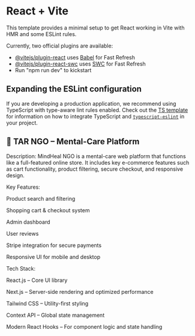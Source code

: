 # React + Vite

This template provides a minimal setup to get React working in Vite with HMR and some ESLint rules.

Currently, two official plugins are available:

- [@vitejs/plugin-react](https://github.com/vitejs/vite-plugin-react/blob/main/packages/plugin-react) uses [Babel](https://babeljs.io/) for Fast Refresh
- [@vitejs/plugin-react-swc](https://github.com/vitejs/vite-plugin-react/blob/main/packages/plugin-react-swc) uses [SWC](https://swc.rs/) for Fast Refresh
- Run "npm run dev" to kickstart

## Expanding the ESLint configuration

If you are developing a production application, we recommend using TypeScript with type-aware lint rules enabled. Check out the [TS template](https://github.com/vitejs/vite/tree/main/packages/create-vite/template-react-ts) for information on how to integrate TypeScript and [`typescript-eslint`](https://typescript-eslint.io) in your project.


## 🧠 TAR NGO – Mental-Care Platform
Description:
MindHeal NGO is a mental-care web platform that functions like a full-featured online store. It includes key e-commerce features such as cart functionality, product filtering, secure checkout, and responsive design.

Key Features:

Product search and filtering

Shopping cart & checkout system

Admin dashboard

User reviews

Stripe integration for secure payments

Responsive UI for mobile and desktop

Tech Stack:

React.js – Core UI library

Next.js – Server-side rendering and optimized performance

Tailwind CSS – Utility-first styling

Context API – Global state management

Modern React Hooks – For component logic and state handling
